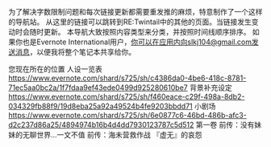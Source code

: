 为了解决字数限制问题和每次链接更新都需要重发推的麻烦，特意制作了一个这样的导航站。
从这里的链接可以跳转到RE:Twintail中的其他的页面。当链接发生变动时会随时更新。
本导航大致按照内容类型来分类，并按照时间线顺序排序。
如果你也是Evernote International用户，你可以在应用内向slkj104@gmail.com发送消息，以便我将整个笔记本共享给你。

您现在所在的位置
人设一览表
https://www.evernote.com/shard/s725/sh/c4386da0-4be6-418c-8781-71ec5aa0bc2a/1f7fdaa9ef43ede0499d925280610be7
背景补充设定
https://www.evernote.com/shard/s725/sh/f460eace-c29f-498a-8db2-034329fb88f9/19d8eba25a92a49524b4fe9203bbdd71
小剧场
https://www.evernote.com/shard/s725/sh/6e0877c6-46bd-486b-afc3-d2c237d86a25/4894974b16b4d4dd7930123787c5d512
第一卷
前传：没有妹妹的无聊世界…一文不值
前传：海未营救作战
『虚无』的哀怨
